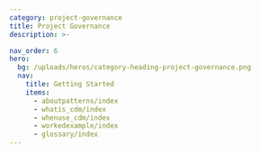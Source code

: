 ```yaml
---
category: project-governance
title: Project Governance
description: >-

nav_order: 6
hero:
  bg: /uploads/heros/category-heading-project-governance.png
  nav:
    title: Getting Started
    items:
      - aboutpatterns/index
      - whatis_cdm/index
      - whenuse_cdm/index
      - workedexample/index      
      - glossary/index 
---
```

